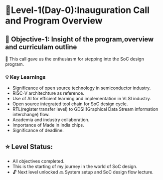   #  :checkered_flag:Level-1(Day-0):Inauguration Call and Program Overview

 ## :dart: <b>Objective-1:</b> Insight of the program,overview and curriculam outline
 :rocket: This call gave us the enthusiasm for stepping into the SoC design program.
 
### :bulb: Key Learnings

- Significance of open source technology in semiconductor industry.
- RISC-V architechture as reference.
- Use of AI for efficient learning and implementation in VLSI industry. 
- Open source integrated tool chain for SoC design cycle.
- RTL(register transfer level) to GDSII(Graphical Data Stream information interchange) flow.
- Academia and industry collaboration.
- Importance of Made in India chips.
- Significance of deadline.

## :star: Level Status: 

- All objectives completed.
- This is the starting of my journey in the world of SoC design.
- 🔓 Next level unlocked 🔜 System setup and SoC design flow lecture.


